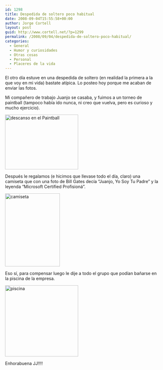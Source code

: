 ```yaml
---
id: 1298
title: Despedida de soltero poco habitual
date: 2008-09-04T15:55:58+00:00
author: Jorge Cortell
layout: post
guid: http://www.cortell.net/?p=1299
permalink: /2008/09/04/despedida-de-soltero-poco-habitual/
categories:
  - General
  - Humor y curiosidades
  - Otras cosas
  - Personal
  - Placeres de la vida
---
```

El otro día estuve en una despedida de soltero (en realidad la primera a la que voy en mi vida) bastate atípica. Lo posteo hoy porque me acaban de enviar las fotos.

Mi compañero de trabajo Juanjo se casaba, y fuimos a un torneo de paintball (tampoco había ido nunca, ni creo que vuelva, pero es curioso y mucho ejercicio).

<img src="http://farm4.static.flickr.com/3090/2825851189_b5e9eae83a_m.jpg" alt="descanso en el Paintball" width="240" height="180" />

Después le regalamos (e hicimos que llevase todo el día, claro) una camiseta que con una foto de Bill Gates decía &#8220;Juanjo, Yo Soy Tu Padre&#8221; y la leyenda &#8220;Microsoft Certified Profisioná&#8221;.

<img src="http://farm4.static.flickr.com/3198/2825850661_930d82507d_m.jpg" alt="camiseta" width="180" height="240" />

Eso sí, para compensar luego le dije a todo el grupo que podían bañarse en la piscina de la empresa.

<img src="http://farm4.static.flickr.com/3130/2825851851_8ed181f6e2_m.jpg" alt="piscina" width="240" height="234" />

Enhorabuena JJ!!!!